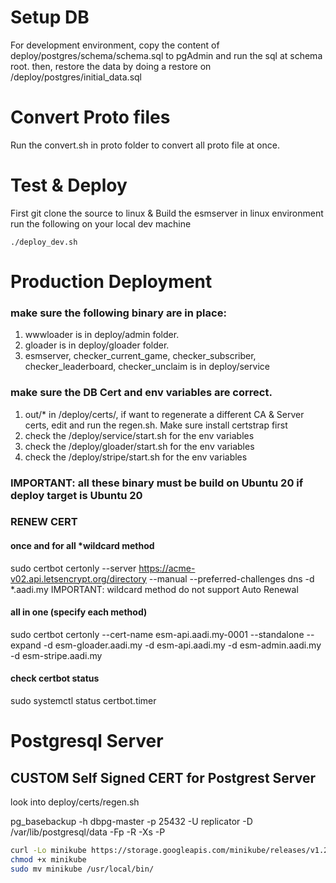 # Setup DB
For development environment, copy the content of deploy/postgres/schema/schema.sql to pgAdmin and run the sql at schema root.
then, restore the data by doing a restore on /deploy/postgres/initial_data.sql

# Convert Proto files
Run the convert.sh in proto folder to convert all proto file at once.

# Test & Deploy
First git clone the source to linux & Build the esmserver in linux environment
run the following on your local dev machine
```
./deploy_dev.sh

```

# Production Deployment

### make sure the following binary are in place: 
1. wwwloader is in deploy/admin folder.
2. gloader is in deploy/gloader folder.
3. esmserver, checker_current_game, checker_subscriber, checker_leaderboard, checker_unclaim is in deploy/service

### make sure the DB Cert and env variables are correct.
1. out/* in /deploy/certs/, if want to regenerate a different CA & Server certs, edit and run the regen.sh. Make sure install certstrap first
2. check the /deploy/service/start.sh for the env variables
3. check the /deploy/gloader/start.sh for the env variables
4. check the /deploy/stripe/start.sh for the env variables

### IMPORTANT: all these binary must be build on Ubuntu 20 if deploy target is Ubuntu 20


### RENEW CERT
#### once and for all *wildcard method
sudo certbot certonly --server https://acme-v02.api.letsencrypt.org/directory --manual --preferred-challenges dns -d *.aadi.my
IMPORTANT: wildcard method do not support Auto Renewal
#### all in one (specify each method)
sudo certbot certonly --cert-name esm-api.aadi.my-0001 --standalone --expand -d esm-gloader.aadi.my -d esm-api.aadi.my -d esm-admin.aadi.my -d esm-stripe.aadi.my

#### check certbot status
sudo systemctl status certbot.timer


# Postgresql Server

## CUSTOM Self Signed CERT for Postgrest Server
look into deploy/certs/regen.sh


pg_basebackup -h dbpg-master -p 25432 -U replicator -D /var/lib/postgresql/data -Fp -R -Xs -P

```sh
curl -Lo minikube https://storage.googleapis.com/minikube/releases/v1.21.0-beta.0/minikube-darwin-amd64
chmod +x minikube
sudo mv minikube /usr/local/bin/
```
